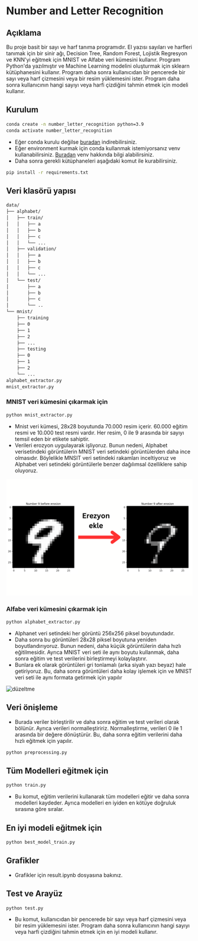 # Number and Letter Recognition

## Açıklama

Bu proje basit bir sayı ve harf tanıma programıdır. El yazısı sayıları ve harfleri tanımak için bir sinir ağı, Decision Tree, Random Forest, Lojistik Regresyon ve KNN'yi eğitmek için MNIST ve Alfabe veri kümesini kullanır. Program Python'da yazılmıştır ve Machine Learning modelini oluşturmak için sklearn kütüphanesini kullanır. Program daha sonra kullanıcıdan bir pencerede bir sayı veya harf çizmesini veya bir resim yüklemesini ister. Program daha sonra kullanıcının hangi sayıyı veya harfi çizdiğini tahmin etmek için modeli kullanır.

## Kurulum

```bash
conda create -n number_letter_recognition python=3.9
conda activate number_letter_recognition
```

- Eğer conda kurulu değilse [buradan](https://docs.conda.io/projects/conda/en/latest/user-guide/install/windows.html) indirebilirsiniz.
- Eğer environment kurmak için conda kullanmak istemiyorsanız venv kullanabilirsiniz. [Buradan](https://docs.python.org/3/library/venv.html) venv hakkında bilgi alabilirsiniz.
- Daha sonra gerekli kütüphaneleri aşağıdaki komut ile kurabilirsiniz.

```bash
pip install -r requirements.txt
```

## Veri klasörü yapısı

```bash
data/
├── alphabet/
│   ├── train/
│   │   ├── a
│   │   ├── b
│   │   ├── c
│   │   └── ...
│   ├── validation/
│   │   ├── a
│   │   ├── b
│   │   ├── c
│   │   └── ...
│   └── test/
│       ├── a
│       ├── b
│       ├── c
│       └── ..
└── mnist/
    ├── training
    ├── 0
    ├── 1
    ├── 2
    ├── ...
    ├── testing
    ├── 0
    ├── 1
    ├── 2
    └── ...
alphabet_extractor.py
mnist_extractor.py
```

### MNIST veri kümesini çıkarmak için

```bash
python mnist_extractor.py
```

- Mnist veri kümesi, 28x28 boyutunda 70.000 resim içerir. 60.000 eğitim resmi ve 10.000 test resmi vardır. Her resim, 0 ile 9 arasında bir sayıyı temsil eden bir etikete sahiptir.
- Verileri erozyon uygulayarak işliyoruz. Bunun nedeni, Alphabet verisetindeki görüntülerin MNIST veri setindeki görüntülerden daha ince olmasıdır. Böylelikle MNSIT veri setindeki rakamları inceltiyoruz ve Alphabet veri setindeki görüntülerle benzer dağılımsal özelliklere sahip oluyoruz.

![erozyon](docs/erozyon.png)

### Alfabe veri kümesini çıkarmak için

```bash
python alphabet_extractor.py
```

- Alphanet veri setindeki her görüntü 256x256 piksel boyutundadır.
- Daha sonra bu görüntüleri 28x28 piksel boyutuna yeniden boyutlandırıyoruz. Bunun nedeni, daha küçük görüntülerin daha hızlı eğitilmesidir. Ayrıca MNIST veri seti ile aynı boyutu kullanmak, daha sonra eğitim ve test verilerini birleştirmeyi kolaylaştırır.
- Bunlara ek olarak görüntüleri gri tonlamalı (arka siyah yazı beyaz) hale getiriyoruz. Bu, daha sonra görüntüleri daha kolay işlemek için ve MNIST veri seti ile aynı formata getirmek için yapılır

![düzeltme](docs/düzenleme.png)

## Veri önişleme

- Burada veriler birleştirilir ve daha sonra eğitim ve test verileri olarak bölünür. Ayrıca verileri normalleştiririz. Normalleştirme, verileri 0 ile 1 arasında bir değere dönüştürür. Bu, daha sonra eğitim verilerini daha hızlı eğitmek için yapılır.

```bash
python preprocessing.py
```

## Tüm Modelleri eğitmek için

```bash
python train.py
```

- Bu komut, eğitim verilerini kullanarak tüm modelleri eğitir ve daha sonra modelleri kaydeder. Ayrıca modelleri en iyiden en kötüye doğruluk sırasına göre sıralar.

## En iyi modeli eğitmek için

```bash
python best_model_train.py
```

## Grafikler

- Grafikler için result.ipynb dosyasına bakınız.

## Test ve Arayüz

```bash
python test.py
```

- Bu komut, kullanıcıdan bir pencerede bir sayı veya harf çizmesini veya bir resim yüklemesini ister. Program daha sonra kullanıcının hangi sayıyı veya harfi çizdiğini tahmin etmek için en iyi modeli kullanır.